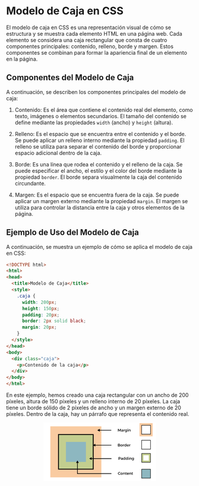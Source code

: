 # Modelo de Caja en CSS

El modelo de caja en CSS es una representación visual de cómo se estructura y se muestra cada elemento HTML en una página web. Cada elemento se considera una caja rectangular que consta de cuatro componentes principales: contenido, relleno, borde y margen. Estos componentes se combinan para formar la apariencia final de un elemento en la página.

## Componentes del Modelo de Caja

A continuación, se describen los componentes principales del modelo de caja:

1. Contenido: Es el área que contiene el contenido real del elemento, como texto, imágenes o elementos secundarios. El tamaño del contenido se define mediante las propiedades `width` (ancho) y `height` (altura).

2. Relleno: Es el espacio que se encuentra entre el contenido y el borde. Se puede aplicar un relleno interno mediante la propiedad `padding`. El relleno se utiliza para separar el contenido del borde y proporcionar espacio adicional dentro de la caja.

3. Borde: Es una línea que rodea el contenido y el relleno de la caja. Se puede especificar el ancho, el estilo y el color del borde mediante la propiedad `border`. El borde separa visualmente la caja del contenido circundante.

4. Margen: Es el espacio que se encuentra fuera de la caja. Se puede aplicar un margen externo mediante la propiedad `margin`. El margen se utiliza para controlar la distancia entre la caja y otros elementos de la página.

## Ejemplo de Uso del Modelo de Caja

A continuación, se muestra un ejemplo de cómo se aplica el modelo de caja en CSS:

```html
<!DOCTYPE html>
<html>
<head>
  <title>Modelo de Caja</title>
  <style>
    .caja {
      width: 200px;
      height: 150px;
      padding: 20px;
      border: 2px solid black;
      margin: 20px;
    }
  </style>
</head>
<body>
  <div class="caja">
    <p>Contenido de la caja</p>
  </div>
</body>
</html>
```

En este ejemplo, hemos creado una caja rectangular con un ancho de 200 píxeles, altura de 150 píxeles y un relleno interno de 20 píxeles. La caja tiene un borde sólido de 2 píxeles de ancho y un margen externo de 20 píxeles. Dentro de la caja, hay un párrafo que representa el contenido real.

<p align="center">
    <img src="./modelo.png" style="width:60%">
</p>